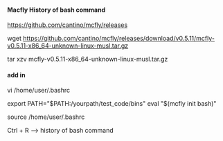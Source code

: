


#### Macfly History of bash command
https://github.com/cantino/mcfly/releases

wget  https://github.com/cantino/mcfly/releases/download/v0.5.11/mcfly-v0.5.11-x86_64-unknown-linux-musl.tar.gz

tar xzv  mcfly-v0.5.11-x86_64-unknown-linux-musl.tar.gz

#### add in 
vi /home/user/.bashrc

export PATH="$PATH:/yourpath/test_code/bins"
eval "$(mcfly init bash)"



source /home/user/.bashrc

Ctrl + R   --> history of bash command 



